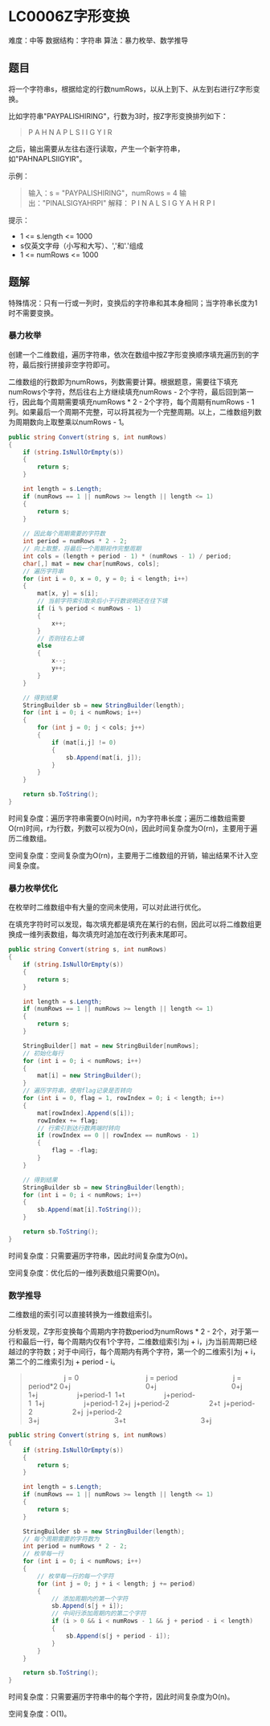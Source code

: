 # LC0006Z字形变换

难度：中等
数据结构：字符串
算法：暴力枚举、数学推导

## 题目

将一个字符串s，根据给定的行数numRows，以从上到下、从左到右进行Z字形变换。

比如字符串"PAYPALISHIRING"，行数为3时，按Z字形变换排列如下：

> P   A   H   N
> A P L S I I G
> Y   I   R

之后，输出需要从左往右逐行读取，产生一个新字符串，如"PAHNAPLSIIGYIR"。

示例：

> 输入：s = "PAYPALISHIRING"，numRows = 4
> 输出："PINALSIGYAHRPI"
> 解释：
> P     I     N
> A   L S   I G
> Y A   H R
> P     I

提示：

- 1 <= s.length <= 1000
- s仅英文字母（小写和大写）、','和'.'组成
- 1 <= numRows <= 1000

## 题解

特殊情况：只有一行或一列时，变换后的字符串和其本身相同；当字符串长度为1时不需要变换。

### 暴力枚举

创建一个二维数组，遍历字符串，依次在数组中按Z字形变换顺序填充遍历到的字符，最后按行拼接非空字符即可。

二维数组的行数即为numRows，列数需要计算。根据题意，需要往下填充numRows个字符，然后往右上方继续填充numRows - 2个字符，最后回到第一行，因此每个周期需要填充numRows \* 2 - 2个字符，每个周期有numRows - 1列。如果最后一个周期不完整，可以将其视为一个完整周期。以上，二维数组列数为周期数向上取整乘以numRows - 1。

``` csharp
public string Convert(string s, int numRows)
{
    if (string.IsNullOrEmpty(s))
    {
        return s;
    }

    int length = s.Length;
    if (numRows == 1 || numRows >= length || length <= 1)
    {
        return s;
    }
    
    // 因此每个周期需要的字符数
    int period = numRows * 2 - 2;
    // 向上取整，将最后一个周期视作完整周期
    int cols = (length + period - 1) * (numRows - 1) / period;
    char[,] mat = new char[numRows, cols];
    // 遍历字符串
    for (int i = 0, x = 0, y = 0; i < length; i++)
    {
        mat[x, y] = s[i];
        // 当前字符索引取余后小于行数说明还在往下填
        if (i % period < numRows - 1)
        {
            x++;
        }
        // 否则往右上填
        else
        {
            x--;
            y++;
        }
    }

    // 得到结果
    StringBuilder sb = new StringBuilder(length);
    for (int i = 0; i < numRows; i++)
    {
        for (int j = 0; j < cols; j++)
        {
            if (mat[i,j] != 0)
            {
                sb.Append(mat[i, j]);
            }
        }
    }

    return sb.ToString();
}
```

时间复杂度：遍历字符串需要O(n)时间，n为字符串长度；遍历二维数组需要O(rn)时间，r为行数，列数可以视为O(n)，因此时间复杂度为O(rn)，主要用于遍历二维数组。

空间复杂度：空间复杂度为O(rn)，主要用于二维数组的开销，输出结果不计入空间复杂度。

### 暴力枚举优化

在枚举时二维数组中有大量的空间未使用，可以对此进行优化。

在填充字符时可以发现，每次填充都是填充在某行的右侧，因此可以将二维数组更换成一维列表数组，每次填充时追加在改行列表末尾即可。

``` csharp
public string Convert(string s, int numRows)
{
    if (string.IsNullOrEmpty(s))
    {
        return s;
    }

    int length = s.Length;
    if (numRows == 1 || numRows >= length || length <= 1)
    {
        return s;
    }

    StringBuilder[] mat = new StringBuilder[numRows];
    // 初始化每行
    for (int i = 0; i < numRows; i++)
    {
        mat[i] = new StringBuilder();
    }
    // 遍历字符串，使用flag记录是否转向
    for (int i = 0, flag = 1, rowIndex = 0; i < length; i++)
    {
        mat[rowIndex].Append(s[i]);
        rowIndex += flag;
        // 行索引到达行数两端时转向
        if (rowIndex == 0 || rowIndex == numRows - 1)
        {
            flag = -flag;
        }
    }

    // 得到结果
    StringBuilder sb = new StringBuilder(length);
    for (int i = 0; i < numRows; i++)
    {
        sb.Append(mat[i].ToString());
    }

    return sb.ToString();
}
```

时间复杂度：只需要遍历字符串，因此时间复杂度为O(n)。

空间复杂度：优化后的一维列表数组只需要O(n)。

### 数学推导

二维数组的索引可以直接转换为一维数组索引。

分析发现，Z字形变换每个周期内字符数period为numRows \* 2 - 2个，对于第一行和最后一行，每个周期内仅有1个字符，二维数组索引为j + i，j为当前周期已经越过的字符数；对于中间行，每个周期内有两个字符，第一个的二维索引为j + i，第二个的二维索引为j + period - i。

> &nbsp;&nbsp;&nbsp;&nbsp;&nbsp;&nbsp;&nbsp;&nbsp;&nbsp;&nbsp;&nbsp;&nbsp;&nbsp;&nbsp;&nbsp;&nbsp;&nbsp;&nbsp;j = 0&nbsp;&nbsp;&nbsp;&nbsp;&nbsp;&nbsp;&nbsp;&nbsp;&nbsp;&nbsp;&nbsp;&nbsp;&nbsp;&nbsp;&nbsp;&nbsp;&nbsp;&nbsp;&nbsp;&nbsp;&nbsp;&nbsp;&nbsp;&nbsp;&nbsp;&nbsp;&nbsp;&nbsp;&nbsp;&nbsp;&nbsp;&nbsp;&nbsp;&nbsp;j = period&nbsp;&nbsp;&nbsp;&nbsp;&nbsp;&nbsp;&nbsp;&nbsp;&nbsp;&nbsp;&nbsp;&nbsp;&nbsp;&nbsp;&nbsp;&nbsp;&nbsp;&nbsp;&nbsp;&nbsp;&nbsp;&nbsp;&nbsp;&nbsp;&nbsp;&nbsp;&nbsp;&nbsp;j = period\*2
> 0+j&nbsp;&nbsp;&nbsp;&nbsp;&nbsp;&nbsp;&nbsp;&nbsp;&nbsp;&nbsp;&nbsp;&nbsp;&nbsp;&nbsp;&nbsp;&nbsp;&nbsp;&nbsp;&nbsp;&nbsp;&nbsp;&nbsp;&nbsp;&nbsp;&nbsp;&nbsp;&nbsp;&nbsp;&nbsp;&nbsp;&nbsp;&nbsp;&nbsp;&nbsp;&nbsp;&nbsp;&nbsp;&nbsp;0+j&nbsp;&nbsp;&nbsp;&nbsp;&nbsp;&nbsp;&nbsp;&nbsp;&nbsp;&nbsp;&nbsp;&nbsp;&nbsp;&nbsp;&nbsp;&nbsp;&nbsp;&nbsp;&nbsp;&nbsp;&nbsp;&nbsp;&nbsp;&nbsp;&nbsp;&nbsp;&nbsp;&nbsp;&nbsp;&nbsp;&nbsp;&nbsp;&nbsp;&nbsp;&nbsp;&nbsp;&nbsp;&nbsp;0+j
> 1+j&nbsp;&nbsp;&nbsp;&nbsp;&nbsp;&nbsp;&nbsp;&nbsp;&nbsp;&nbsp;&nbsp;&nbsp;&nbsp;&nbsp;&nbsp;&nbsp;&nbsp;&nbsp;&nbsp;&nbsp;j+period-1&nbsp;&nbsp;1+t&nbsp;&nbsp;&nbsp;&nbsp;&nbsp;&nbsp;&nbsp;&nbsp;&nbsp;&nbsp;&nbsp;&nbsp;&nbsp;&nbsp;&nbsp;&nbsp;&nbsp;&nbsp;&nbsp;&nbsp;j+period-1&nbsp;&nbsp;1+j&nbsp;&nbsp;&nbsp;&nbsp;&nbsp;&nbsp;&nbsp;&nbsp;&nbsp;&nbsp;&nbsp;&nbsp;&nbsp;&nbsp;&nbsp;&nbsp;&nbsp;&nbsp;&nbsp;&nbsp;j+period-1
> 2+j&nbsp;&nbsp;j+period-2&nbsp;&nbsp;&nbsp;&nbsp;&nbsp;&nbsp;&nbsp;&nbsp;&nbsp;&nbsp;&nbsp;&nbsp;&nbsp;&nbsp;&nbsp;&nbsp;&nbsp;&nbsp;&nbsp;&nbsp;2+t&nbsp;&nbsp;j+period-2&nbsp;&nbsp;&nbsp;&nbsp;&nbsp;&nbsp;&nbsp;&nbsp;&nbsp;&nbsp;&nbsp;&nbsp;&nbsp;&nbsp;&nbsp;&nbsp;&nbsp;&nbsp;&nbsp;&nbsp;2+j&nbsp;&nbsp;j+period-2
> 3+j&nbsp;&nbsp;&nbsp;&nbsp;&nbsp;&nbsp;&nbsp;&nbsp;&nbsp;&nbsp;&nbsp;&nbsp;&nbsp;&nbsp;&nbsp;&nbsp;&nbsp;&nbsp;&nbsp;&nbsp;&nbsp;&nbsp;&nbsp;&nbsp;&nbsp;&nbsp;&nbsp;&nbsp;&nbsp;&nbsp;&nbsp;&nbsp;&nbsp;&nbsp;&nbsp;&nbsp;&nbsp;&nbsp;3+t&nbsp;&nbsp;&nbsp;&nbsp;&nbsp;&nbsp;&nbsp;&nbsp;&nbsp;&nbsp;&nbsp;&nbsp;&nbsp;&nbsp;&nbsp;&nbsp;&nbsp;&nbsp;&nbsp;&nbsp;&nbsp;&nbsp;&nbsp;&nbsp;&nbsp;&nbsp;&nbsp;&nbsp;&nbsp;&nbsp;&nbsp;&nbsp;&nbsp;&nbsp;&nbsp;&nbsp;&nbsp;&nbsp;3+j

``` csharp
public string Convert(string s, int numRows)
{
    if (string.IsNullOrEmpty(s))
    {
        return s;
    }

    int length = s.Length;
    if (numRows == 1 || numRows >= length || length <= 1)
    {
        return s;
    }

    StringBuilder sb = new StringBuilder(length);
    // 每个周期需要的字符数为
    int period = numRows * 2 - 2;
    // 枚举每一行
    for (int i = 0; i < numRows; i++)
    {
        // 枚举每一行的每一个字符
        for (int j = 0; j + i < length; j += period)
        {
            // 添加周期内的第一个字符
            sb.Append(s[j + i]);
            // 中间行添加周期内的第二个字符
            if (i > 0 && i < numRows - 1 && j + period - i < length)
            {
                sb.Append(s[j + period - i]);
            }
        }
    }

    return sb.ToString();
}
```

时间复杂度：只需要遍历字符串中的每个字符，因此时间复杂度为O(n)。

空间复杂度：O(1)。